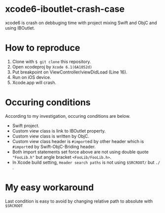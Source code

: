 xcode6-iboutlet-crash-case
==========================

xcode6 is crash on debbuging time with project mixing Swift and ObjC and using IBOutlet.

# How to reproduce

1. Clone with `$ git clone` this repository.
2. Open xcodeproj by `Xcode 6.1(6A1052d)`
3. Put breakpoint on ViewController/viewDidLoad (Line 16).
4. Run on iOS device.
5. Xcode.app will crash.

# Occuring conditions

According to my investigation, occuring conditions are below.

- Swift project.
- Custom view class is link to IBOutlet property.
- Custom view class is written by ObjC.
- Custom view class header is `#import`ed by other header which is `#import`ed by Swift-ObjC-Briding header.
- Both import statements set force above are not using double quote `"FooLib.h"` but angle bracket `<FooLib/FooLib.h>`.
- In Xcode build setting, `Header search paths` is not using `$SRCROOT/` but `./` .

# My easy workaround

Last condition is easy to avoid by changing relative path to absolute with `$SRCROOT`

